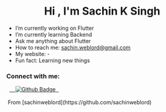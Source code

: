 <h1 align="center">Hi , I'm Sachin K Singh</h1>

- I’m currently working on Flutter
- I’m currently learning Backend
- Ask me anything about Flutter 
- How to reach me: sachin.weblord@gmail.com
- My website: -
- Fun fact: Learning new things
  
### Connect with me:
<div id="badges">
  <a href="https://github.com/sachinweblord">
    <img src="https://img.shields.io/badge/Github-white?style=for-the-badge&logo=Github&logoColor=black" alt="Github Badge"/>
  </a>
<!--   <a href="https://www.youtube.com/channel/UCzvRaprYPhvAplMK36Gu0kw">
    <img src="https://img.shields.io/badge/YouTube-red?style=for-the-badge&logo=youtube&logoColor=white" alt="Youtube Badge"/>
  </a> -->
<!--    <a href="https://twitter.com/axiftaj">
    <img src="https://img.shields.io/badge/Twitter-blue?style=for-the-badge&logo=twitter&logoColor=white" alt="Twitter Badge"/>
  </a> -->
</div>
<br>
 ️ From [sachinweblord](https://github.com/sachinweblord)
